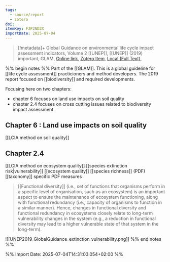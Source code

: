 ```yaml
---
tags:
  - source/report
  - zotero
doi: 
itemKey: FJP2ND2X
importDate: 2025-07-04
---
```

>[!metadata]+
> Global Guidance on environmental  life cycle impact  assessment  indicators, Volume 2
> [[UNEP]], 
> [[UNEP]] (2019)
> important, GLAM, 
> [Online link](https://www.lifecycleinitiative.org/wp-content/uploads/2019/11/UNEP-294-Life-Cycle-2nd-Report_16.pdf), [Zotero Item](zotero://select/library/items/FJP2ND2X), [Local (Full Text)](file://C:/Users/aburg/Documents/references/zotero/storage/7B8CF2WT/UNEP2019_GlobalGuidance.pdf), 

%% begin notes %% 
Part of the [[GLAM]]. This is a global guideline for [[life cycle assessment]] practicioners and method developers. The 2019 report focused on [[biodiversity]] and required developments.

Focusing here on two chapters: 
- chapter 6 focuses on land use impacts on soil quality
- chapter 2.4 focuses on cross cutting issues related to biodiversity impact assessment
## Chapter 6 : Land use impacts on soil quality
[[LCIA method on soil quality]]
## Chapter 2.4
[[LCIA method on ecosystem quality]]
[[species extinction risk|vulnerability]]
[[ecosystem quality]]
[[species richness]] (PDF)
[[taxonomy]] specific PDF measures


>[[Functional diversity]] (i.e., set of functions that organisms perform in a specific level of organisation, such as an ecosystem) is an important aspect to ensure the maintenance of ecosystem functioning, along with functional redundancy (i.e., capacity of organisms to function in a similar manner). Hence, changes in functional diversity and functional redundancy in ecosystems closely relate to long-term vulnerability changes in the system (e.g., a reduction in functional diversity may lead to a higher vulnerable state of that system in the long-term).

![[UNEP2019_GlobalGuidance_extinction_vulnerability.png]]
%% end notes %%

%% Import Date: 2025-07-04T14:31:03.054+02:00 %%
